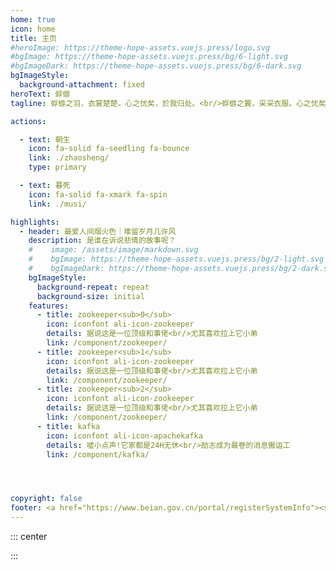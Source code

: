 ```yaml
---
home: true
icon: home
title: 主页
#heroImage: https://theme-hope-assets.vuejs.press/logo.svg
#bgImage: https://theme-hope-assets.vuejs.press/bg/6-light.svg
#bgImageDark: https://theme-hope-assets.vuejs.press/bg/6-dark.svg
bgImageStyle:
  background-attachment: fixed
heroText: 蜉蝣
tagline: 蜉蝣之羽，衣裳楚楚。心之忧矣，於我归处。<br/>蜉蝣之翼，采采衣服。心之忧矣，於我归息。<br/>蜉蝣掘阅，麻衣如雪。心之忧矣，於我归说。

actions:

  - text: 朝生
    icon: fa-solid fa-seedling fa-bounce
    link: ./zhaosheng/
    type: primary

  - text: 暮死
    icon: fa-solid fa-xmark fa-spin
    link: ./musi/

highlights:
  - header: 最爱人间烟火色｜难留岁月几许风
    description: 是谁在诉说悲情的故事呢？
    #    image: /assets/image/markdown.svg
    #    bgImage: https://theme-hope-assets.vuejs.press/bg/2-light.svg
    #    bgImageDark: https://theme-hope-assets.vuejs.press/bg/2-dark.svg
    bgImageStyle:
      background-repeat: repeat
      background-size: initial
    features:
      - title: zookeeper<sub>0</sub>
        icon: iconfont ali-icon-zookeeper
        details: 据说这是一位顶级和事佬<br/>尤其喜欢拉上它小弟
        link: /component/zookeeper/
      - title: zookeeper<sub>1</sub>
        icon: iconfont ali-icon-zookeeper
        details: 据说这是一位顶级和事佬<br/>尤其喜欢拉上它小弟
        link: /component/zookeeper/
      - title: zookeeper<sub>2</sub>
        icon: iconfont ali-icon-zookeeper
        details: 据说这是一位顶级和事佬<br/>尤其喜欢拉上它小弟
        link: /component/zookeeper/
      - title: kafka
        icon: iconfont ali-icon-apachekafka
        details: 嘘小点声!它家都是24H无休<br/>励志成为最卷的消息搬运工
        link: /component/kafka/




copyright: false
footer: <a href="https://www.beian.gov.cn/portal/registerSystemInfo"><span>豫ICP备2021024390号</span></a><br/><a href="https://www.upyun.com/?utm_source=lianmeng&utm_medium=referral">本网站由<img src="/assets/icon/ypy.png" style="height:25px;transform:translateY(7px);"/>提供CDN加速/云存储服务</a>
---
```


[//]: # (<EventTimeLine/>)

::: center



:::

[//]: # (<Message/>)